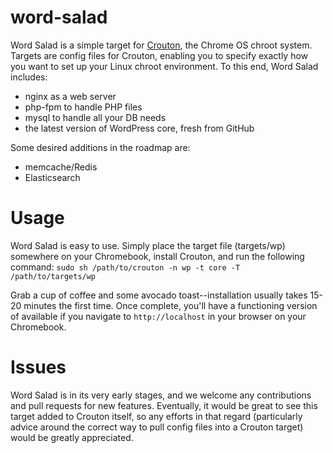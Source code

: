 # word-salad

Word Salad is a simple target for [Crouton](https://github.com/dnschneid/crouton), the Chrome OS chroot system. Targets are config files for Crouton, enabling you to specify exactly how you want to set up your Linux chroot environment. To this end, Word Salad includes:
- nginx as a web server
- php-fpm to handle PHP files
- mysql to handle all your DB needs
- the latest version of WordPress core, fresh from GitHub

Some desired additions in the roadmap are:
- memcache/Redis
- Elasticsearch

# Usage

Word Salad is easy to use. Simply place the target file (targets/wp) somewhere on your Chromebook, install Crouton, and run the following command:
```sudo sh /path/to/crouton -n wp -t core -T /path/to/targets/wp```

Grab a cup of coffee and some avocado toast--installation usually takes 15-20 minutes the first time. Once complete, you'll have a functioning version of available if you navigate to ```http://localhost``` in your browser on your Chromebook.

# Issues

Word Salad is in its very early stages, and we welcome any contributions and pull requests for new features. Eventually, it would be great to see this target added to Crouton itself, so any efforts in that regard (particularly advice around the correct way to pull config files into a Crouton target) would be greatly appreciated.
